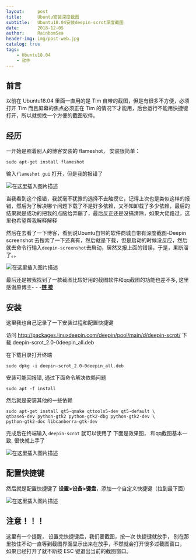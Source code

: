 ```yaml
---
layout:     post
title:      Ubuntu安装深度截图
subtitle:   Ubuntu18.04安装deepin-scrot深度截图
date:       2018-12-05
author:     RainbomSea
header-img: img/post-web.jpg
catalog: true
tags:
    - Ubuntu18.04 
    - 软件
---
```


## 前言

以前在 Ubuntu18.04 里面一直用的是 Tim 自带的截图，但是有很多不方便，必须打开 Tim 而且屏幕的焦点必须正在 Tim 的情况下才能用，后台运行不能用快捷键打开，所以就想找一个方便的截图软件。

## 经历

一开始是照着别人的博客安装的 flameshot， 安装很简单：

```shell
sudo apt-get install flameshot
```

输入`flameshot gui` 打开，但是我的报错了

![在这里插入图片描述](https://img-blog.csdnimg.cn/20181205152743841.png)

当我看到这个报错，我就毫不犹豫的选择不去触摸它，记得上次也是类似这样的报错，然后为了解决哪个问题下载了不是好多依赖，又不知卸载了多少依赖，最后的结果就是成功的把我的点脑给弄蹦了，最后反正还是没搞清除，如果大佬路过，这里也希望帮我解释解释

然后在去看了一下博客，看到说Ubuntu自带的软件商城自带有深度截图-Deepin screenshot 去搜索了一下还真有，然后就是下载，但是启动的时候没反应，然后就去命令行输入`deepin-screenshot`去启动，居然又报上面的错误，于是，果断溜了。。

![在这里插入图片描述](https://img-blog.csdnimg.cn/20181205153830146.png?x-oss-process=image/watermark,type_ZmFuZ3poZW5naGVpdGk,shadow_10,text_aHR0cHM6Ly9ibG9nLmNzZG4ubmV0L3FxXzM5MjY4MTkz,size_16,color_FFFFFF,t_70)

最后还是被我找到了一款截图比较好用的截图软件和qq截图的功能也差不多, 这里感谢原博主- - -[**链 接**](https://blog.csdn.net/ROVAST/article/details/84758321)

## 安装

这里我也自己记录了一下安装过程和配置快捷键

访问 http://packages.linuxdeepin.com/deepin/pool/main/d/deepin-scrot/  下载 deepin-scrot_2.0-0deepin_all.deb 

在下载目录打开终端

```shell
sudo dpkg -i deepin-scrot_2.0-0deepin_all.deb
```

安装可能回报错, 通过下面命令解决依赖问题

```shell
sudo apt -f install  
```

然后就是安装其他的一些依赖

```
sudo apt-get install qt5-qmake qttools5-dev qt5-default \ 
qtbase5-dev python-gtk2 python-gtk2-dbg python-gtk2-dev \
python-gtk2-doc libcanberra-gtk-dev
```

完成后在终端输入 `deepin-scrot` 就可以使用了 下面是效果图， 和qq截图基本一致, 很快就上手了

![在这里插入图片描述](https://img-blog.csdnimg.cn/20181205155202540.png?x-oss-process=image/watermark,type_ZmFuZ3poZW5naGVpdGk,shadow_10,text_aHR0cHM6Ly9ibG9nLmNzZG4ubmV0L3FxXzM5MjY4MTkz,size_16,color_FFFFFF,t_70)

## 配置快捷键

然后就是配置快捷键了 **设置>设备>键盘**，添加一个自定义快捷键（拉到最下面）

![在这里插入图片描述](https://img-blog.csdnimg.cn/20181205155546575.png?x-oss-process=image/watermark,type_ZmFuZ3poZW5naGVpdGk,shadow_10,text_aHR0cHM6Ly9ibG9nLmNzZG4ubmV0L3FxXzM5MjY4MTkz,size_16,color_FFFFFF,t_70)

## 注意！！！

这里有一个提醒， 设置完快捷键后，我们要截图，按一次 快捷键就放手， 别在那里按住不动一直等到截图界面显示出来在放手，不然就会打开很多过截图窗口， 如果已经打开了就不断按 ESC 键退出当前的截图窗口。